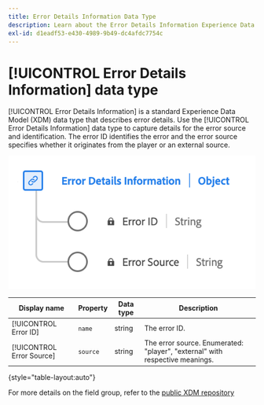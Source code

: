 ```yaml
---
title: Error Details Information Data Type
description: Learn about the Error Details Information Experience Data Model (XDM) data type.
exl-id: d1eadf53-e430-4989-9b49-dc4afdc7754c
---
```

# [!UICONTROL Error Details Information] data type

[!UICONTROL Error Details Information] is a standard Experience Data Model (XDM) data type that describes error details. Use the [!UICONTROL Error Details Information] data type to capture details for the error source and identification. The error ID identifies the error and the error source specifies whether it originates from the player or an external source.

![A diagram of the  Error Details Information data type.](../images/data-types/error-details-information.png)

| Display name   | Property       | Data type | Description                                  |
|----------------|----------------|-----------|----------------------------------------------|
| [!UICONTROL Error ID]      | `name`       | string    | The error ID.                                |
| [!UICONTROL Error Source]   | `source`     | string    | The error source. Enumerated: "player", "external" with respective meanings.  |

{style="table-layout:auto"}

For more details on the field group, refer to the [public XDM repository](https://github.com/adobe/xdm/blob/master/components/datatypes/errordetails.schema.json)
